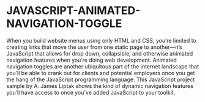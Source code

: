 # JAVASCRIPT-ANIMATED-NAVIGATION-TOGGLE
<p>When you build website menus using only HTML and CSS, you’re limited to creating links that move the user from one static page to another—it’s JavaScript that allows for drop down, collapsible, and otherwise animated navigation features when you’re doing web development. Animated navigation toggles are another ubiquitous part of the internet landscape that you’ll be able to crank out for clients and potential employers once you get the hang of the JavaScript programming language. This JavaScript project sample by A. James Liptak shows the kind of dynamic navigation features you’ll have access to once you’ve added JavaScript to your toolkit.</p>
